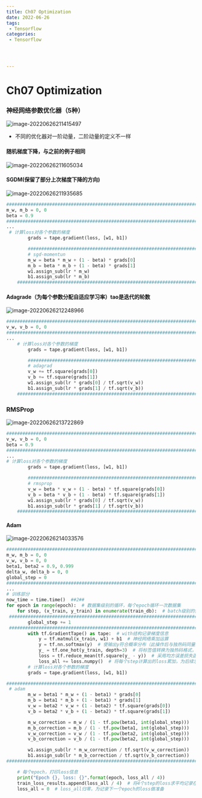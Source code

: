 ```yaml
---
title: Ch07 Optimization
date: 2022-06-26
tags:
 - Tensorflow
categories:
 - Tensorflow




---
```


# Ch07 Optimization

### 神经网络参数优化器（5种）

![image-20220626211415497](https://markdown-1301334775.cos.eu-frankfurt.myqcloud.com/image-20220626211415497.png)

+ 不同的优化器对一阶动量，二阶动量的定义不一样



#### 随机梯度下降，与之前的例子相同

![image-20220626211605034](https://markdown-1301334775.cos.eu-frankfurt.myqcloud.com/image-20220626211605034.png)





#### SGDM(保留了部分上次梯度下降的方向)

![image-20220626211935685](https://markdown-1301334775.cos.eu-frankfurt.myqcloud.com/image-20220626211935685.png)

```py
##########################################################################
m_w, m_b = 0, 0
beta = 0.9
##########################################################################
...
 # 计算loss对各个参数的梯度
        grads = tape.gradient(loss, [w1, b1])

        ##########################################################################
        # sgd-momentun  
        m_w = beta * m_w + (1 - beta) * grads[0]
        m_b = beta * m_b + (1 - beta) * grads[1]
        w1.assign_sub(lr * m_w)
        b1.assign_sub(lr * m_b)
    ##########################################################################
```



#### Adagrade（为每个参数分配自适应学习率）tao是迭代的轮数

![image-20220626212248966](https://markdown-1301334775.cos.eu-frankfurt.myqcloud.com/image-20220626212248966.png)

```py
##########################################################################
v_w, v_b = 0, 0
##########################################################################
... 
    # 计算loss对各个参数的梯度
        grads = tape.gradient(loss, [w1, b1])

        ##########################################################################
        # adagrad
        v_w += tf.square(grads[0])
        v_b += tf.square(grads[1])
        w1.assign_sub(lr * grads[0] / tf.sqrt(v_w))
        b1.assign_sub(lr * grads[1] / tf.sqrt(v_b))
    ##########################################################################
```





### RMSProp

![image-20220626213722869](https://markdown-1301334775.cos.eu-frankfurt.myqcloud.com/image-20220626213722869.png)

```py
##########################################################################
v_w, v_b = 0, 0
beta = 0.9
##########################################################################
...
# 计算loss对各个参数的梯度
        grads = tape.gradient(loss, [w1, b1])

        ##########################################################################
        # rmsprop
        v_w = beta * v_w + (1 - beta) * tf.square(grads[0])
        v_b = beta * v_b + (1 - beta) * tf.square(grads[1])
        w1.assign_sub(lr * grads[0] / tf.sqrt(v_w))
        b1.assign_sub(lr * grads[1] / tf.sqrt(v_b))
    ##########################################################################
```



#### Adam

![image-20220626214033576](https://markdown-1301334775.cos.eu-frankfurt.myqcloud.com/image-20220626214033576.png)

```py
##########################################################################
m_w, m_b = 0, 0
v_w, v_b = 0, 0
beta1, beta2 = 0.9, 0.999
delta_w, delta_b = 0, 0
global_step = 0
##########################################################################
...
# 训练部分
now_time = time.time()  ##2##
for epoch in range(epoch):  # 数据集级别的循环，每个epoch循环一次数据集
    for step, (x_train, y_train) in enumerate(train_db):  # batch级别的循环 ，每个step循环一个batch
 ##########################################################################       
        global_step += 1
 ##########################################################################       
        with tf.GradientTape() as tape:  # with结构记录梯度信息
            y = tf.matmul(x_train, w1) + b1  # 神经网络乘加运算
            y = tf.nn.softmax(y)  # 使输出y符合概率分布（此操作后与独热码同量级，可相减求loss）
            y_ = tf.one_hot(y_train, depth=3)  # 将标签值转换为独热码格式，方便计算loss和accuracy
            loss = tf.reduce_mean(tf.square(y_ - y))  # 采用均方误差损失函数mse = mean(sum(y-out)^2)
            loss_all += loss.numpy()  # 将每个step计算出的loss累加，为后续求loss平均值提供数据，这样计算的loss更准确
        # 计算loss对各个参数的梯度
        grads = tape.gradient(loss, [w1, b1])

##########################################################################
 # adam
        m_w = beta1 * m_w + (1 - beta1) * grads[0]
        m_b = beta1 * m_b + (1 - beta1) * grads[1]
        v_w = beta2 * v_w + (1 - beta2) * tf.square(grads[0])
        v_b = beta2 * v_b + (1 - beta2) * tf.square(grads[1])

        m_w_correction = m_w / (1 - tf.pow(beta1, int(global_step)))
        m_b_correction = m_b / (1 - tf.pow(beta1, int(global_step)))
        v_w_correction = v_w / (1 - tf.pow(beta2, int(global_step)))
        v_b_correction = v_b / (1 - tf.pow(beta2, int(global_step)))

        w1.assign_sub(lr * m_w_correction / tf.sqrt(v_w_correction))
        b1.assign_sub(lr * m_b_correction / tf.sqrt(v_b_correction))
##########################################################################

    # 每个epoch，打印loss信息
    print("Epoch {}, loss: {}".format(epoch, loss_all / 4))
    train_loss_results.append(loss_all / 4)  # 将4个step的loss求平均记录在此变量中
    loss_all = 0  # loss_all归零，为记录下一个epoch的loss做准备

```

